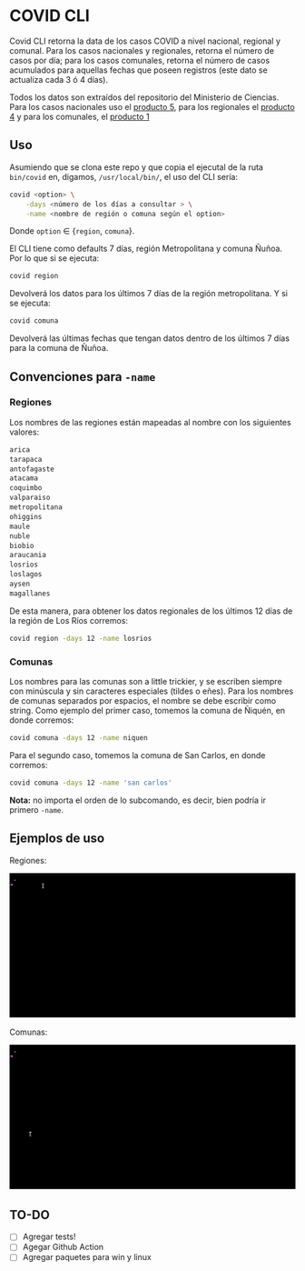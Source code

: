# COVID CLI

Covid CLI retorna la data de los casos COVID a nivel nacional, regional y comunal. Para los casos nacionales y regionales, retorna el número de casos por día; para los casos comunales, retorna el número de casos acumulados para aquellas fechas que poseen registros (este dato se actualiza cada 3 ó 4 días).

Todos los datos son extraídos del repositorio del Ministerio de Ciencias. Para los casos nacionales uso el [producto 5](https://github.com/MinCiencia/Datos-COVID19/tree/master/output/producto5), para los regionales el [producto 4](https://github.com/MinCiencia/Datos-COVID19/tree/master/output/producto4) y para los comunales, el [producto 1](https://github.com/MinCiencia/Datos-COVID19/tree/master/output/producto1)

## Uso

Asumiendo que se clona este repo y que copia el ejecutal de la ruta `bin/covid` en, digamos, `/usr/local/bin/`, el uso del CLI sería:

```bash
covid <option> \
    -days <número de los días a consultar > \
    -name <nombre de región o comuna según el option>
```

Donde `option` &in; {`region`, `comuna`}. 

El CLI tiene como defaults 7 días, región Metropolitana y comuna Ñuñoa. Por lo que si se ejecuta:

```bash
covid region
```

Devolverá los datos para los últimos 7 días de la región metropolitana. Y si se ejecuta:

```bash
covid comuna
```

Devolverá las últimas fechas que tengan datos dentro de los últimos 7 días para la comuna de Ñuñoa.

## Convenciones para `-name` 

### Regiones

Los nombres de las regiones están mapeadas al nombre con los siguientes valores:

```bash
arica
tarapaca
antofagaste
atacama
coquimbo
valparaiso
metropolitana
ohiggins
maule
nuble
biobio
araucania
losrios
loslagos
aysen
magallanes
```

De esta manera, para obtener los datos regionales de los últimos 12 días de la región de Los Ríos corremos:

```bash
covid region -days 12 -name losrios
```

### Comunas

Los nombres para las comunas son a little trickier, y se escriben siempre con minúscula y sin caracteres especiales (tildes o eñes). Para los nombres de comunas separados por espacios, el nombre se debe escribir como string. Como ejemplo del primer caso, tomemos la comuna de Ñiquén, en donde corremos:

```bash
covid comuna -days 12 -name niquen
```

Para el segundo caso, tomemos la comuna de San Carlos, en donde corremos:

```bash
covid comuna -days 12 -name 'san carlos'
```

**Nota:** no importa el orden de lo subcomando, es decir, bien podría ir primero `-name`.

## Ejemplos de uso

Regiones:

![](/static/region.gif)

Comunas:

![](/static/comuna.gif)

## TO-DO

+ [ ] Agregar tests!
+ [ ] Agegar Github Action
+ [ ] Agregar paquetes para win y linux